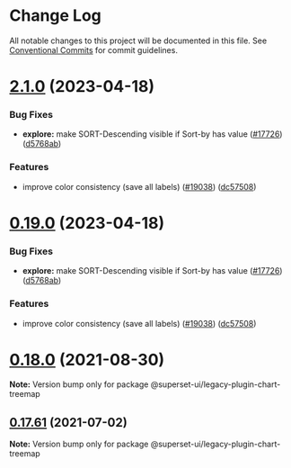 # Change Log

All notable changes to this project will be documented in this file.
See [Conventional Commits](https://conventionalcommits.org) for commit guidelines.

# [2.1.0](https://github.com/apache-superset/superset-ui/compare/v2021.41.0...v2.1.0) (2023-04-18)

### Bug Fixes

- **explore:** make SORT-Descending visible if Sort-by has value ([#17726](https://github.com/apache-superset/superset-ui/issues/17726)) ([d5768ab](https://github.com/apache-superset/superset-ui/commit/d5768ab649a70fd4f541ad4982498f622160b220))

### Features

- improve color consistency (save all labels) ([#19038](https://github.com/apache-superset/superset-ui/issues/19038)) ([dc57508](https://github.com/apache-superset/superset-ui/commit/dc575080d7e43d40b1734bb8f44fdc291cb95b11))

# [0.19.0](https://github.com/apache-superset/superset-ui/compare/v2021.41.0...v0.19.0) (2023-04-18)

### Bug Fixes

- **explore:** make SORT-Descending visible if Sort-by has value ([#17726](https://github.com/apache-superset/superset-ui/issues/17726)) ([d5768ab](https://github.com/apache-superset/superset-ui/commit/d5768ab649a70fd4f541ad4982498f622160b220))

### Features

- improve color consistency (save all labels) ([#19038](https://github.com/apache-superset/superset-ui/issues/19038)) ([dc57508](https://github.com/apache-superset/superset-ui/commit/dc575080d7e43d40b1734bb8f44fdc291cb95b11))

# [0.18.0](https://github.com/apache-superset/superset-ui/compare/v0.17.87...v0.18.0) (2021-08-30)

**Note:** Version bump only for package @superset-ui/legacy-plugin-chart-treemap

## [0.17.61](https://github.com/apache-superset/superset-ui/compare/v0.17.60...v0.17.61) (2021-07-02)

**Note:** Version bump only for package @superset-ui/legacy-plugin-chart-treemap
